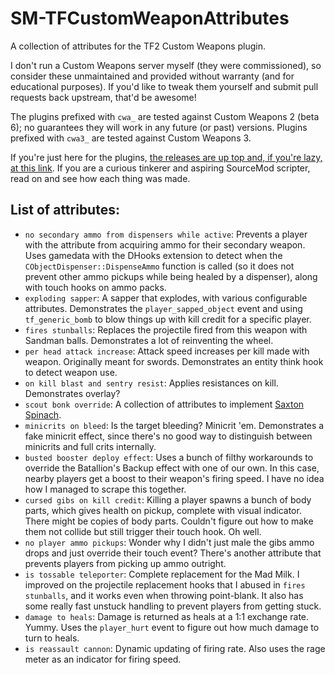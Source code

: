 # SM-TFCustomWeaponAttributes
A collection of attributes for the TF2 Custom Weapons plugin.

I don't run a Custom Weapons server myself (they were commissioned), so consider these unmaintained and provided without warranty (and for educational purposes).  If you'd like to tweak them yourself and submit pull requests back upstream, that'd be awesome!

The plugins prefixed with `cwa_` are tested against Custom Weapons 2 (beta 6); no guarantees they will work in any future (or past) versions.  Plugins prefixed with `cwa3_` are tested against Custom Weapons 3.

If you're just here for the plugins, [the releases are up top and, if you're lazy, at this link](https://github.com/nosoop/SM-TFCustomWeaponAttributes/releases).  If you are a curious tinkerer and aspiring SourceMod scripter, read on and see how each thing was made.

## List of attributes:

* `no secondary ammo from dispensers while active`:  Prevents a player with the attribute from acquiring ammo for their secondary weapon.  Uses gamedata with the DHooks extension to detect when the `CObjectDispenser::DispenseAmmo` function is called (so it does not prevent other ammo pickups while being healed by a dispenser), along with touch hooks on ammo packs.
* `exploding sapper`:  A sapper that explodes, with various configurable attributes.  Demonstrates the `player_sapped_object` event and using `tf_generic_bomb` to blow things up with kill credit for a specific player.
* `fires stunballs`:  Replaces the projectile fired from this weapon with Sandman balls.  Demonstrates a lot of reinventing the wheel.
* `per head attack increase`:  Attack speed increases per kill made with weapon.  Originally meant for swords.  Demonstrates an entity think hook to detect weapon use.
* `on kill blast and sentry resist`:  Applies resistances on kill.  Demonstrates overlay?
* `scout bonk override`:  A collection of attributes to implement [Saxton Spinach](https://www.youtube.com/watch?v=f2uOhzM7r-U).
* `minicrits on bleed`:  Is the target bleeding?  Minicrit 'em.  Demonstrates a fake minicrit effect, since there's no good way to distinguish between minicrits and full crits internally.
* `busted booster deploy effect`:  Uses a bunch of filthy workarounds to override the Batallion's Backup effect with one of our own.  In this case, nearby players get a boost to their weapon's firing speed.  I have no idea how I managed to scrape this together.
* `cursed gibs on kill credit`:  Killing a player spawns a bunch of body parts, which gives health on pickup, complete with visual indicator.  There might be copies of body parts.  Couldn't figure out how to make them not collide but still trigger their touch hook.  Oh well.
* `no player ammo pickups`:  Wonder why I didn't just male the gibs ammo drops and just override their touch event?  There's another attribute that prevents players from picking up ammo outright.
* `is tossable teleporter`:  Complete replacement for the Mad Milk.  I improved on the projectile replacement hooks that I abused in `fires stunballs`, and it works even when throwing point-blank.  It also has some really fast unstuck handling to prevent players from getting stuck.
* `damage to heals`:  Damage is returned as heals at a 1:1 exchange rate.  Yummy.  Uses the `player_hurt` event to figure out how much damage to turn to heals.
* `is reassault cannon`:  Dynamic updating of firing rate.  Also uses the rage meter as an indicator for firing speed.
